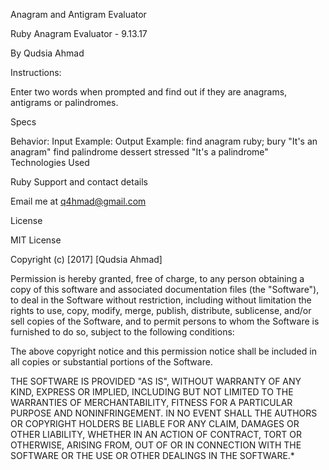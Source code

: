 Anagram and Antigram Evaluator

Ruby Anagram Evaluator - 9.13.17

By Qudsia Ahmad

Instructions:

Enter two words when prompted and find out if they are anagrams, antigrams or palindromes.

Specs

Behavior:	Input Example:	Output Example:
find anagram	ruby; bury	"It's an anagram"
find palindrome	dessert stressed	"It's a palindrome"
Technologies Used

Ruby
Support and contact details

Email me at q4hmad@gmail.com

License

MIT License

Copyright (c) [2017] [Qudsia Ahmad]

Permission is hereby granted, free of charge, to any person obtaining a copy of this software and associated documentation files (the "Software"), to deal in the Software without restriction, including without limitation the rights to use, copy, modify, merge, publish, distribute, sublicense, and/or sell copies of the Software, and to permit persons to whom the Software is furnished to do so, subject to the following conditions:

The above copyright notice and this permission notice shall be included in all copies or substantial portions of the Software.

THE SOFTWARE IS PROVIDED "AS IS", WITHOUT WARRANTY OF ANY KIND, EXPRESS OR IMPLIED, INCLUDING BUT NOT LIMITED TO THE WARRANTIES OF MERCHANTABILITY, FITNESS FOR A PARTICULAR PURPOSE AND NONINFRINGEMENT. IN NO EVENT SHALL THE AUTHORS OR COPYRIGHT HOLDERS BE LIABLE FOR ANY CLAIM, DAMAGES OR OTHER LIABILITY, WHETHER IN AN ACTION OF CONTRACT, TORT OR OTHERWISE, ARISING FROM, OUT OF OR IN CONNECTION WITH THE SOFTWARE OR THE USE OR OTHER DEALINGS IN THE SOFTWARE.*
